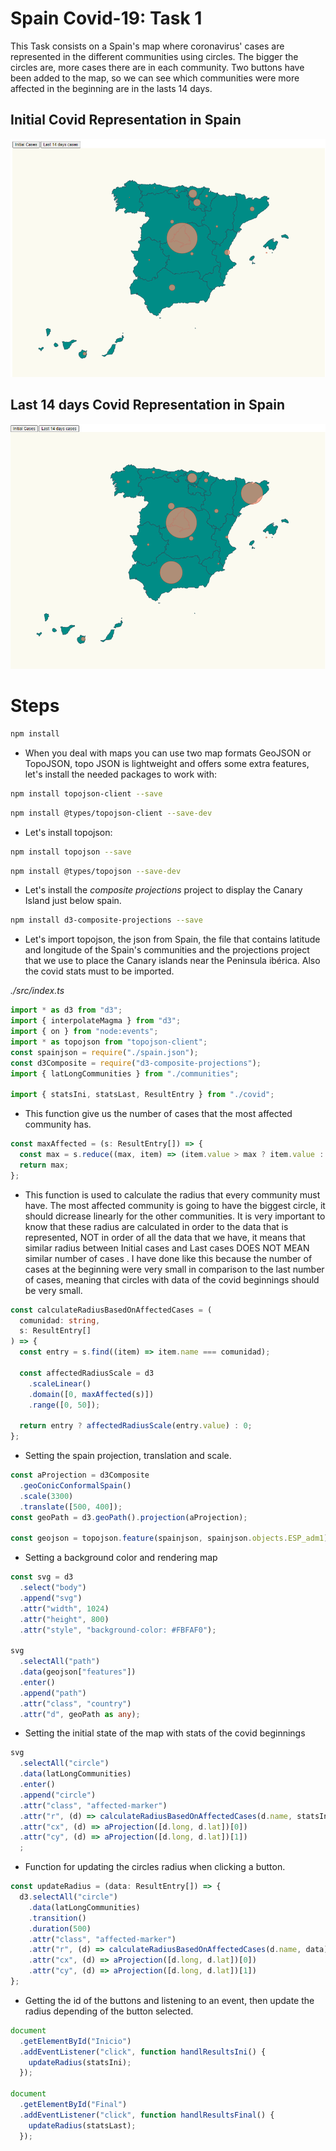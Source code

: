 # Spain Covid-19: Task 1

This Task consists on a Spain's map where coronavirus' cases are represented in the different communities using circles. The bigger the circles are, more cases there are in each community. Two buttons have been added to the map, so we can see which communities were more affected in the beginning are in the lasts 14 days.

## Initial Covid Representation in Spain
![Initial covid map](./content/task1-initial.PNG "initial covid map")

## Last 14 days Covid Representation in Spain
![Last covid map](./content/task1-last.PNG "lastcovid map")

# Steps

```bash
npm install
```

- When you deal with maps you can use two map formats GeoJSON or TopoJSON, topo JSON is lightweight and offers some extra
  features, let's install the needed packages to work with:

```bash
npm install topojson-client --save
```

```bash
npm install @types/topojson-client --save-dev
```

- Let's install topojson:

```bash
npm install topojson --save
```

```bash
npm install @types/topojson --save-dev
```

- Let's install the _composite projections_ project to display the Canary Island just below spain.

```bash
npm install d3-composite-projections --save
```

- Let's import topojson, the json from Spain, the file that contains latitude and longitude  of the Spain's communities and the projections project that we use to place the Canary islands near the Peninsula ibérica. Also the covid stats must to be imported.

_./src/index.ts_
```typescript
import * as d3 from "d3";
import { interpolateMagma } from "d3";
import { on } from "node:events";
import * as topojson from "topojson-client";
const spainjson = require("./spain.json");
const d3Composite = require("d3-composite-projections");
import { latLongCommunities } from "./communities";

import { statsIni, statsLast, ResultEntry } from "./covid";
```
- This function give us the number of cases that the most affected community has.
```typescript
const maxAffected = (s: ResultEntry[]) => {
  const max = s.reduce((max, item) => (item.value > max ? item.value : max), 0);
  return max;
};
```

- This function is used to calculate the radius that every community must have. The most affected community is going to have the biggest circle, it should dicrease linearly for the other communities. It is very important to know that these radius are calculated in order to the data that is represented, NOT in order of all the data that we have, it means that similar radius between Initial cases and Last cases DOES NOT MEAN similar number of cases . I have done like this because the number of cases at the beginning were very small in comparison to the last number of cases, meaning that circles with data of the covid beginnings should be very small.

``` typescript
const calculateRadiusBasedOnAffectedCases = (
  comunidad: string,
  s: ResultEntry[]
) => {
  const entry = s.find((item) => item.name === comunidad);

  const affectedRadiusScale = d3
    .scaleLinear()
    .domain([0, maxAffected(s)])
    .range([0, 50]);

  return entry ? affectedRadiusScale(entry.value) : 0;
};
```
- Setting the spain projection, translation and scale.
```typescript
const aProjection = d3Composite
  .geoConicConformalSpain()
  .scale(3300)
  .translate([500, 400]);
const geoPath = d3.geoPath().projection(aProjection);

const geojson = topojson.feature(spainjson, spainjson.objects.ESP_adm1);
```
- Setting a background color and rendering map
```typescript
const svg = d3
  .select("body")
  .append("svg")
  .attr("width", 1024)
  .attr("height", 800)
  .attr("style", "background-color: #FBFAF0");

svg
  .selectAll("path")
  .data(geojson["features"])
  .enter()
  .append("path")
  .attr("class", "country")
  .attr("d", geoPath as any);

```

- Setting the initial state of the map with stats of the covid beginnings
```typescript
svg
  .selectAll("circle")
  .data(latLongCommunities)
  .enter()
  .append("circle")
  .attr("class", "affected-marker")
  .attr("r", (d) => calculateRadiusBasedOnAffectedCases(d.name, statsIni))
  .attr("cx", (d) => aProjection([d.long, d.lat])[0])
  .attr("cy", (d) => aProjection([d.long, d.lat])[1])
  ;
```
- Function for updating the circles radius when clicking a button.
```typescript
const updateRadius = (data: ResultEntry[]) => {
  d3.selectAll("circle")
    .data(latLongCommunities)
    .transition()
    .duration(500)
    .attr("class", "affected-marker")
    .attr("r", (d) => calculateRadiusBasedOnAffectedCases(d.name, data))
    .attr("cx", (d) => aProjection([d.long, d.lat])[0])
    .attr("cy", (d) => aProjection([d.long, d.lat])[1])
};
```
- Getting the id of the buttons and listening to an event, then update the radius depending of the button selected.
```typescript
document
  .getElementById("Inicio")
  .addEventListener("click", function handlResultsIni() {
    updateRadius(statsIni);
  });

document
  .getElementById("Final")
  .addEventListener("click", function handlResultsFinal() {
    updateRadius(statsLast);
  });
  ```
